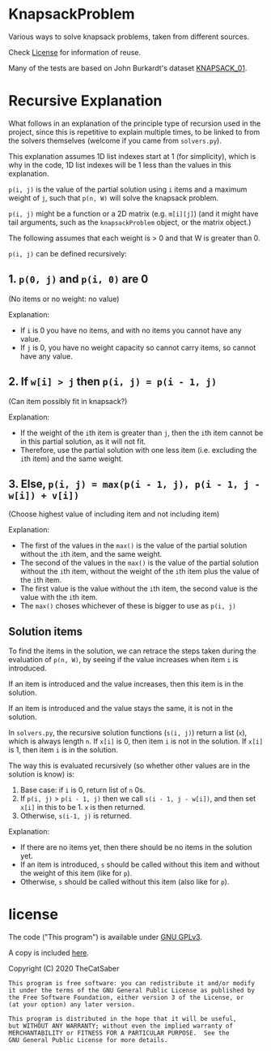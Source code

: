 # KnapsackProblem

Various ways to solve knapsack problems, taken from different sources.

Check [License](#license) for information of reuse.

Many of the tests are based on John Burkardt's dataset
[KNAPSACK_01](https://people.sc.fsu.edu/~jburkardt/datasets/knapsack_01/knapsack_01.html).

# Recursive Explanation

What follows in an explanation of the principle type of recursion used in the project,
since this is repetitive to explain multiple times,
to be linked to from the solvers themselves (welcome if you came from `solvers.py`).

This explanation assumes 1D list indexes start at 1 (for simplicity), which is why in the code,
1D list indexes will be 1 less than the values in this explanation.

`p(i, j)` is the value of the partial solution using
`i` items and a maximum weight of `j`, such that `p(n, W)` will solve the knapsack problem.

`p(i, j)` might be a function or a 2D matrix (e.g. `m[i][j]`) (and it might have tail
arguments, such as the `knapsackProblem` object, or the matrix object.)

The following assumes that each weight is > 0 and that W is greater than 0.

`p(i, j)` can be defined recursively:

## 1. `p(0, j)` and `p(i, 0)` are 0

(No items or no weight: no value)

Explanation:
- If `i` is 0 you have no items,
and with no items you cannot have any value.
- If `j` is 0, you have no weight capacity so cannot carry items,
so cannot have any value.

## 2. If `w[i] > j` then `p(i, j) = p(i - 1, j)`

(Can item possibly fit in knapsack?)

Explanation:
- If the weight of the `i`th item is greater than `j`, then
the `i`th item cannot be in this partial solution, as it will not fit.
- Therefore, use the partial solution with one less item
(i.e. excluding the `i`th item) and the same weight.

## 3. Else, `p(i, j) = max(p(i - 1, j), p(i - 1, j - w[i]) + v[i])`

(Choose highest value of including item and not including item)

Explanation:
- The first of the values in the `max()` is the value of the partial solution without
the `i`th item, and the same weight.
- The second of the values in the `max()` is the value of the partial solution without
the `i`th item, without the weight of the `i`th item plus the value of the `i`th item.
- The first value is the value without the `i`th item, the second value is the value
with the `i`th item.
- The `max()` choses whichever of these is bigger to use as `p(i, j)`

## Solution items

To find the items in the solution, we can retrace the steps taken during the
evaluation of `p(n, W)`, by seeing if the value increases when item `i` is introduced.

If an item is introduced and the value increases, then this item is in the solution.

If an item is introduced and the value stays the same, it is not in the solution.

In `solvers.py`, the recursive solution functions (`s(i, j)`) return a list (`x`),
which is always length `n`. If `x[i]` is 0, then item
`i` is not in the solution. If `x[i]` is 1, then item `i` is in the solution.

The way this is evaluated recursively (so whether other values are in the solution is know) is:

1. Base case: if `i` is 0, return list of `n` 0s.
2. If `p(i, j)` > `p(i - 1, j)` then we call `s(i - 1, j - w[i])`,
and then set `x[i]` in this to be 1. `x` is then returned.
3. Otherwise, `s(i-1, j)` is returned.


Explanation:
- If there are no items yet, then there should be no items in the solution yet.
- If an item is introduced, `s` should be called without this item and without
the weight of this item (like for `p`).
- Otherwise, `s` should be called without this item (also like for `p`).

# license

The code ("This program") is available under 
[GNU GPLv3](https://www.gnu.org/licenses/gpl-3.0.en.html).

A copy is included
[here](/LICENSE).
 
Copyright (C) 2020 TheCatSaber

    This program is free software: you can redistribute it and/or modify
    it under the terms of the GNU General Public License as published by
    the Free Software Foundation, either version 3 of the License, or
    (at your option) any later version.

    This program is distributed in the hope that it will be useful,
    but WITHOUT ANY WARRANTY; without even the implied warranty of
    MERCHANTABILITY or FITNESS FOR A PARTICULAR PURPOSE.  See the
    GNU General Public License for more details.